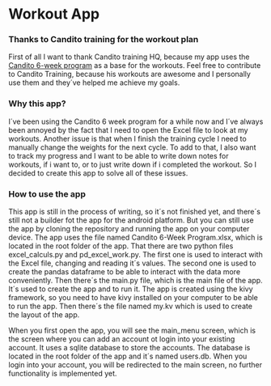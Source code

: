 # Workout App

### Thanks to Candito training for the workout plan

First of all I want to thank Candito training HQ, because my app uses the [Candito 6-week program](http://www.canditotraininghq.com/free-programs/)
as a base for the workouts. Feel free to contribute to Candito Training, because his 
workouts are awesome and I personally use them and they´ve helped me achieve my goals.


### Why this app?

I´ve been using the Candito 6 week program for a while now and I´ve always been annoyed
by the fact that I need to open the Excel file to look at my workouts. Another issue is 
that when I finish the training cycle I need to manually change the weights for the next
cycle. To add to that, I also want to track my progress and I want to be able to write 
down notes for workouts, if i want to, or to just write down if i completed the workout. 
So I decided to create this app to solve all of these issues.

### How to use the app
This app is still in the process of writing, so it´s not finished yet, and there´s still
not a builder fot the app for the android platform. But you can still use the app by
cloning the repository and running the app on your computer device. The app uses the 
file named Candito 6-Week Program.xlsx, which is located in the root folder of the app.
That there are two python files excel_calculs.py and pd_excel_work.py. The first one
is used to interact with the Excel file, changing and reading it´s values. The second one 
is used to create the pandas dataframe to be able to interact with the data more conveniently.
Then there´s the main.py file, which is the main file of the app. It´s used to create the 
app and to run it. The app is created using the kivy framework, so you need to have kivy
installed on your computer to be able to run the app. Then there´s the file named my.kv 
which is used to create the layout of the app. 

When you first open the app, you will see the main_menu screen, which is the screen where you
can add an account ot login into your existing account. It uses a sqlite database to store
the accounts. The database is located in the root folder of the app and it´s named users.db.
When you login into your account, you will be redirected to the main screen, no further 
functionality is implemented yet.



